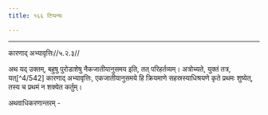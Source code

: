 ```yaml
---
title: १६६ टिप्पन्यः

---
```


[^4/541]: E2: 5,134; E6: 2,79

____________________________________________


कारणाद् अभ्यावृत्तिः//५.२.३//

अथ यद् उक्तम्, बहुषु पुरोडाशेषु नैकजातीयानुसमय इति, तत् परिहर्तव्यम्। अत्रोच्यते, युक्तं तत्र, यत्[^4/542] कारणाद् अभ्यावृत्तिः, एकजातीयानुसमये हि क्रियमाणे सहस्रस्याधिश्रयणे कृते प्रथमः शुष्येत्, तस्य च प्रथमं न शक्येत कर्तुम्।

अथवाधिकरणान्तरम् -
